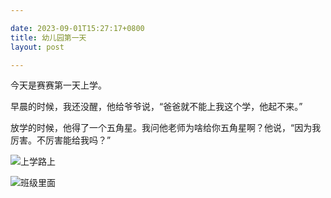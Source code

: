 ```yaml
---

date: 2023-09-01T15:27:17+0800
title: 幼儿园第一天
layout: post

---
```


今天是赛赛第一天上学。

早晨的时候，我还没醒，他给爷爷说，“爸爸就不能上我这个学，他起不来。”

放学的时候，他得了一个五角星。我问他老师为啥给你五角星啊？他说，“因为我厉害。不厉害能给我吗？”

![上学路上](https://ohsaisai.oss-cn-shanghai.aliyuncs.com/2023/09/WechatIMG5268.jpeg?x-oss-process=style/ohsaisai)

![班级里面](https://ohsaisai.oss-cn-shanghai.aliyuncs.com/2023/09/WechatIMG5256.jpeg?x-oss-process=style/ohsaisai)
